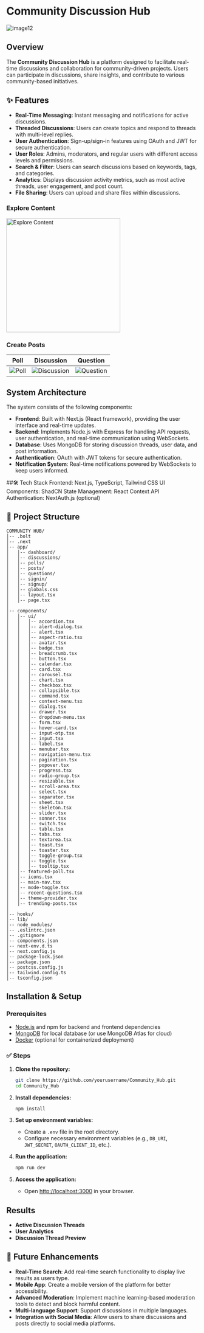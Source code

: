 # Community Discussion Hub
![image12](https://github.com/Abdulla-1234/Community-Discussion-Hub/blob/main/Images/Home_page.png)

## Overview
The **Community Discussion Hub** is a platform designed to facilitate real-time discussions and collaboration for community-driven projects. Users can participate in discussions, share insights, and contribute to various community-based initiatives.

## ✨ Features
- **Real-Time Messaging**: Instant messaging and notifications for active discussions.
- **Threaded Discussions**: Users can create topics and respond to threads with multi-level replies.
- **User Authentication**: Sign-up/sign-in features using OAuth and JWT for secure authentication.
- **User Roles**: Admins, moderators, and regular users with different access levels and permissions.
- **Search & Filter**: Users can search discussions based on keywords, tags, and categories.
- **Analytics**: Displays discussion activity metrics, such as most active threads, user engagement, and post count.
- **File Sharing**: Users can upload and share files within discussions.

### Explore Content
<img src="https://github.com/Abdulla-1234/Community-Discussion-Hub/blob/main/Images/Explore_content.png" alt="Explore Content" width="300"/>


### Create Posts
| Poll | Discussion | Question |
|---------------|----------------|----------------|
| ![Poll](https://github.com/Abdulla-1234/Community-Discussion-Hub/blob/main/Images/create_poll.png) | ![Discussion](https://github.com/Abdulla-1234/Community-Discussion-Hub/blob/main/Images/create_discussion.png) | ![Question](https://github.com/Abdulla-1234/Community-Discussion-Hub/blob/main/Images/create_question.png) |

## System Architecture
The system consists of the following components:
- **Frontend**: Built with Next.js (React framework), providing the user interface and real-time updates.
- **Backend**: Implements Node.js with Express for handling API requests, user authentication, and real-time communication using WebSockets.
- **Database**: Uses MongoDB for storing discussion threads, user data, and post information.
- **Authentication**: OAuth with JWT tokens for secure authentication.
- **Notification System**: Real-time notifications powered by WebSockets to keep users informed.
  
##🛠️ Tech Stack
Frontend: Next.js, TypeScript, Tailwind CSS
UI Components: ShadCN
State Management: React Context API
Authentication: NextAuth.js (optional)

## 📂 Project Structure
```
COMMUNITY HUB/
│-- .bolt
│-- .next
│-- app/
│   │-- dashboard/
│   │-- discussions/
│   │-- polls/
│   │-- posts/
│   │-- questions/
│   │-- signin/
│   │-- signup/
│   │-- globals.css
│   │-- layout.tsx
│   │-- page.tsx
│
│-- components/
│   │-- ui/
│   │   │-- accordion.tsx
│   │   │-- alert-dialog.tsx
│   │   │-- alert.tsx
│   │   │-- aspect-ratio.tsx
│   │   │-- avatar.tsx
│   │   │-- badge.tsx
│   │   │-- breadcrumb.tsx
│   │   │-- button.tsx
│   │   │-- calendar.tsx
│   │   │-- card.tsx
│   │   │-- carousel.tsx
│   │   │-- chart.tsx
│   │   │-- checkbox.tsx
│   │   │-- collapsible.tsx
│   │   │-- command.tsx
│   │   │-- context-menu.tsx
│   │   │-- dialog.tsx
│   │   │-- drawer.tsx
│   │   │-- dropdown-menu.tsx
│   │   │-- form.tsx
│   │   │-- hover-card.tsx
│   │   │-- input-otp.tsx
│   │   │-- input.tsx
│   │   │-- label.tsx
│   │   │-- menubar.tsx
│   │   │-- navigation-menu.tsx
│   │   │-- pagination.tsx
│   │   │-- popover.tsx
│   │   │-- progress.tsx
│   │   │-- radio-group.tsx
│   │   │-- resizable.tsx
│   │   │-- scroll-area.tsx
│   │   │-- select.tsx
│   │   │-- separator.tsx
│   │   │-- sheet.tsx
│   │   │-- skeleton.tsx
│   │   │-- slider.tsx
│   │   │-- sonner.tsx
│   │   │-- switch.tsx
│   │   │-- table.tsx
│   │   │-- tabs.tsx
│   │   │-- textarea.tsx
│   │   │-- toast.tsx
│   │   │-- toaster.tsx
│   │   │-- toggle-group.tsx
│   │   │-- toggle.tsx
│   │   │-- tooltip.tsx
│   │-- featured-poll.tsx
│   │-- icons.tsx
│   │-- main-nav.tsx
│   │-- mode-toggle.tsx
│   │-- recent-questions.tsx
│   │-- theme-provider.tsx
│   │-- trending-posts.tsx
│
│-- hooks/
│-- lib/
│-- node_modules/
│-- .eslintrc.json
│-- .gitignore
│-- components.json
│-- next-env.d.ts
│-- next.config.js
│-- package-lock.json
│-- package.json
│-- postcss.config.js
│-- tailwind.config.ts
│-- tsconfig.json
```

## Installation & Setup
### Prerequisites
- [Node.js](https://nodejs.org/) and npm for backend and frontend dependencies
- [MongoDB](https://www.mongodb.com/) for local database (or use MongoDB Atlas for cloud)
- [Docker](https://www.docker.com/) (optional for containerized deployment)

### ✅ Steps
1. **Clone the repository:**
   ```sh
   git clone https://github.com/yourusername/Community_Hub.git
   cd Community_Hub
   ```
2. **Install dependencies:**
   ```sh
   npm install
   ```
3. **Set up environment variables:**
   - Create a `.env` file in the root directory.
   - Configure necessary environment variables (e.g., `DB_URI`, `JWT_SECRET`, `OAUTH_CLIENT_ID`, etc.).

4. **Run the application:**
   ```sh
   npm run dev
   ```

5. **Access the application:**
   - Open [http://localhost:3000](http://localhost:3000) in your browser.

## Results
- **Active Discussion Threads**
- **User Analytics**
- **Discussion Thread Preview**

## 🎯 Future Enhancements
- **Real-Time Search**: Add real-time search functionality to display live results as users type.
- **Mobile App**: Create a mobile version of the platform for better accessibility.
- **Advanced Moderation**: Implement machine learning-based moderation tools to detect and block harmful content.
- **Multi-language Support**: Support discussions in multiple languages.
- **Integration with Social Media**: Allow users to share discussions and posts directly to social media platforms.
